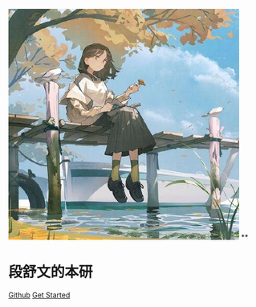 ![logo](logo.jpg) **
# 段舒文的本研
[Github](https://github.com/dsw676676/project/tree/change/%E6%9C%AC%E7%A0%94) [Get Started](#README)